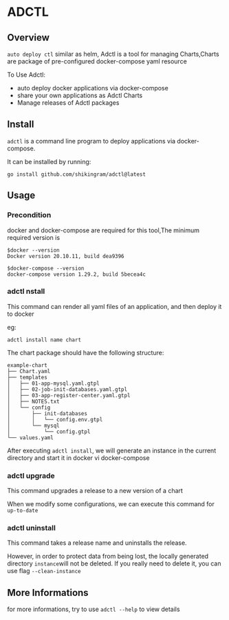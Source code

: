 # ADCTL
## Overview

`auto deploy ctl` similar as helm, Adctl is a tool for managing Charts,Charts are package of pre-configured docker-compose yaml resource

To Use Adctl:

- auto deploy docker applications via docker-compose
- share your own applications as Adctl Charts
- Manage releases of Adctl packages

## Install 
`adctl` is a command line program to deploy  applications via docker-compose.

It can be installed by running:

```
go install github.com/shikingram/adctl@latest
```

## Usage

### Precondition
docker and docker-compose are required for this tool,The minimum required version is
```
$docker --version 
Docker version 20.10.11, build dea9396

$docker-compose --version  
docker-compose version 1.29.2, build 5becea4c
```
### adctl nstall
This command can render all yaml files of an application, and then deploy it to docker

eg:
```
adctl install name chart
```
The chart package should have the following structure:
```
example-chart
├── Chart.yaml
├── templates
│   ├── 01-app-mysql.yaml.gtpl
│   ├── 02-job-init-databases.yaml.gtpl
│   ├── 03-app-register-center.yaml.gtpl
│   ├── NOTES.txt
│   └── config
│       ├── init-databases
│       │   └── config.env.gtpl
│       └── mysql
│           └── config.gtpl
└── values.yaml
```
After executing `adctl install`, we will generate an instance in the current directory and start it in docker vi docker-compose

### adctl upgrade
This command upgrades a release to a new version of a chart

When we modify some configurations, we can execute this command for `up-to-date`

### adctl uninstall
This command takes a release name and uninstalls the release.

However, in order to protect data from being lost, the locally generated directory `instance`will not be deleted. If you really need to delete it, you can use flag `--clean-instance`

## More Informations

for more informations, try to use `adctl --help` to view details 

